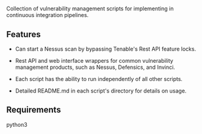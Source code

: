 # <repo name>

Collection of vulnerability management scripts for implementing in continuous integration pipelines.

## Features

- Can start a Nessus scan by bypassing Tenable's Rest API feature locks.

- Rest API and web interface wrappers for common vulnerability management products, such as Nessus, Defensics, and Invinci.

- Each script has the ability to run independently of all other scripts.

- Detailed README.md in each script's directory for details on usage.

## Requirements

python3
